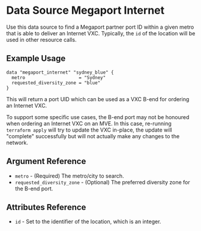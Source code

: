 # Data Source Megaport Internet
Use this data source to find a Megaport partner port ID within a given metro that is able to deliver an Internet VXC. Typically, the `id` of the location
will be used in other resource calls.

## Example Usage
```
data "megaport_internet" "sydney_blue" {
  metro                    = "Sydney"
  requested_diversity_zone = "blue"
}
```

This will return a port UID which can be used as a VXC B-end for ordering an Internet VXC.

To support some specific use cases, the B-end port may not be honoured when ordering an Internet VXC on an MVE. In this case, re-running `terraform apply` will try to update the VXC in-place, the update will "complete" successfully but will not actually make any changes to the network.

## Argument Reference
 - `metro` - (Required) The metro/city to search.
 - `requested_diversity_zone` - (Optional) The preferred diversity zone for the B-end port.
 
## Attributes Reference
- `id` - Set to the identifier of the location, which is an integer.
